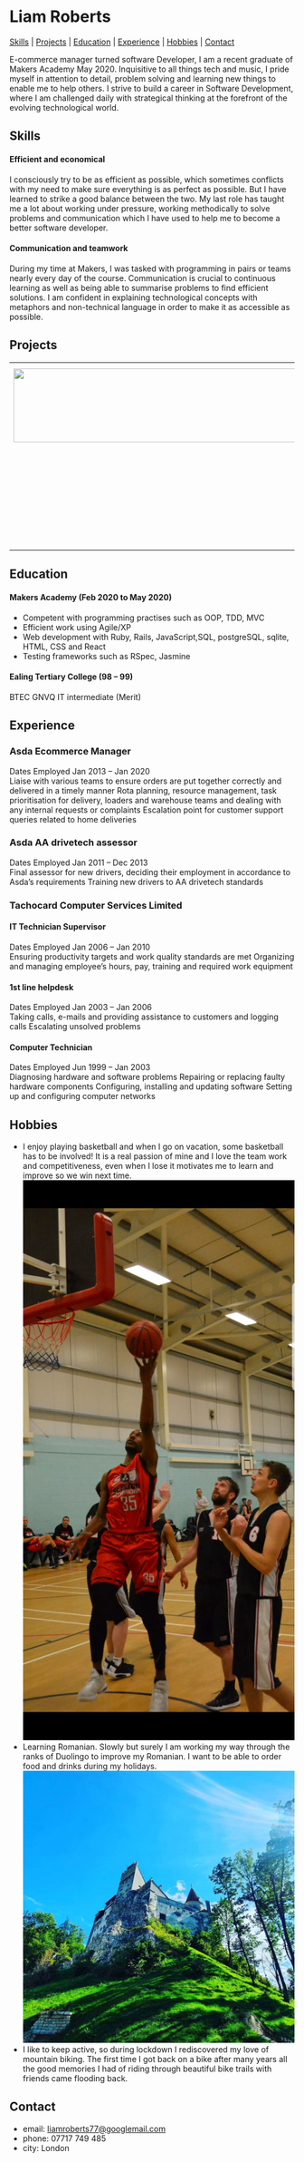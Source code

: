 # Liam Roberts

[Skills](#Skills)  |
[Projects](#Projects) |
[Education](#Education) |
[Experience](#Experience) |
[Hobbies](#Hobbies) |
[Contact](#Contact)

E-commerce manager turned software Developer, I am a recent graduate of Makers Academy May 2020. Inquisitive to all things tech and music, I pride myself in attention to detail, problem solving and learning new things to enable me to help others. I strive to build a career in Software Development, where I am challenged daily with strategical thinking at the forefront of the evolving technological world.

## Skills

#### Efficient and economical
I consciously try to be as efficient as possible, which sometimes conflicts with my need to make sure everything is as perfect as possible. But I have learned to strike a good balance between the two. My last role has taught me a lot about working under pressure, working methodically to solve problems and communication which I have used to help me to become a better software developer.

#### Communication and teamwork
During my time at Makers, I was tasked with programming in pairs or teams nearly every day of the course. Communication is crucial to continuous learning as well as being able to summarise problems to find efficient solutions. I am confident in explaining technological concepts with metaphors and non-technical language in order to make it as accessible as possible.

## Projects

| | | |
|:-------------------------:|:-------------------------:|:-------------------------:|
| <a href="https://github.com/Apliz/MakersBnb"><img width="1604" alt="" src="./Assets/bnb.png" height="130" width="258"> </a> [Makers Bnb](https://github.com/Apliz/MakersBnb)|  <a href="https://github.com/Team-react/Playlist_App"><img width="1604" alt="" src="./Assets/play.png" height="130" width="258"> </a> [Spotify app](https://github.com/Team-react/Playlist_App) | <a href="https://github.com/lroberts77/Bank-account"><img width="1604" alt="" src="./Assets/bank.jpg" height="130" width="258"> </a> [Bank account](https://github.com/lroberts77/Bank-account) \| [Gilded Rose](https://github.com/lroberts77/GildedRose-Refactoring-Kata) |
| Makers Academy | Makers Academy weekend challenge | Week 10 of Makers Academy, to showcase solo understanding in OOP and TDD. Written in Ruby |

<!-- #### This Skill

- Experience
- Achievements
- Evidence

#### Another Skill

Descriptive paragraph of how capable you are at this skill and, if relevant, how it has developed.

- I achieved A during my work at B (job, or otherwise)
- I contributed to the growth of X while doing Y (job, or otherwise)
- I built this, made this, broke this, fixed this, etc.
- A link to some on-line evidence (blogs, videos, articles, etc.)
 -->

## Education

#### Makers Academy (Feb 2020 to May 2020)

- Competent with programming practises such as OOP, TDD, MVC
- Efficient work using Agile/XP
- Web development with Ruby, Rails, JavaScript,SQL, postgreSQL, sqlite, HTML, CSS and React
- Testing frameworks such as RSpec, Jasmine

#### Ealing Tertiary College (98 – 99)
BTEC GNVQ IT intermediate (Merit)

## Experience

### Asda Ecommerce Manager
Dates Employed Jan 2013 – Jan 2020\
Liaise with various teams to ensure orders are put together correctly and delivered in a timely manner
Rota planning, resource management, task prioritisation for delivery, loaders and warehouse teams and dealing with any internal requests or complaints
Escalation point for customer support queries related to home deliveries

### Asda AA drivetech assessor
Dates Employed Jan 2011 – Dec 2013\
Final assessor for new drivers, deciding their employment in accordance to Asda’s requirements
Training new drivers to AA drivetech standards

### Tachocard Computer Services Limited
#### IT Technician Supervisor
Dates Employed Jan 2006 – Jan 2010\
Ensuring productivity targets and work quality standards are met
Organizing and managing employee’s hours, pay, training and required work equipment

#### 1st line helpdesk
Dates Employed Jan 2003 – Jan 2006\
Taking calls, e-mails and providing assistance to customers and logging calls
Escalating unsolved problems

#### Computer Technician
Dates Employed Jun 1999 – Jan 2003\
Diagnosing hardware and software problems
Repairing or replacing faulty hardware components
Configuring, installing and updating software
Setting up and configuring computer networks

## Hobbies

- I enjoy playing basketball and when I go on vacation, some basketball has to be involved! It is a real passion of mine and I love the team work and competitiveness, even when I lose it motivates me to learn and improve so we win next time.
![ball](https://github.com/lroberts77/CV/blob/master/Assets/ball-pic.jpg?raw=true "WBA 2019 -20 cup winner and finals MVP")
- Learning Romanian. Slowly but surely I am working my way through the ranks of Duolingo to improve my Romanian. I want to be able to order food and drinks during my holidays.
![dracula](https://github.com/lroberts77/CV/blob/master/Assets/draculas-castle.jpg?raw=true "Draculas castle, ROMANIA")
- I like to keep active, so during lockdown I rediscovered my love of mountain biking. The first time I got back on a bike after many years all the good memories I had of riding through beautiful bike trails with friends came flooding back.  


## Contact
- email: liamroberts77@googlemail.com
- phone: 07717 749 485
- city: London